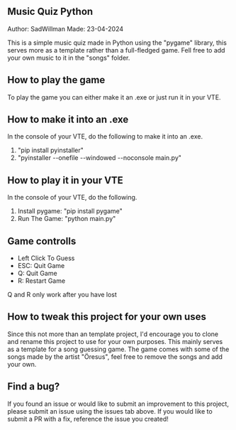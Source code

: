 
## Music Quiz Python

Author: SadWillman
Made: 23-04-2024

This is a simple music quiz made in Python using the "pygame" library, this serves more as a template
rather than a full-fledged game. Fell free to add your own music to it in the "songs" folder.

## How to play the game

To play the game you can either make it an .exe or just run it in your VTE.

## How to make it into an .exe
In the console of your VTE, do the following to make it into an .exe.

1. "pip install pyinstaller"
2. "pyinstaller --onefile --windowed --noconsole main.py"

## How to play it in your VTE
In the console of your VTE, do the following.

1. Install pygame: "pip install pygame"
2. Run The Game: "python main.py"

## Game controlls
* Left Click To Guess
* ESC: Quit Game
* Q: Quit Game
* R: Restart Game

Q and R only work after you have lost

## How to tweak this project for your own uses

Since this not more than an template project, I'd encourage you to clone and rename this project to use
for your own purposes. This mainly serves as a template for a song guessing game. The game comes with some 
of the songs made by the artist "Öresus", feel free to remove the songs and add your own. 

## Find a bug?

If you found an issue or would like to submit an improvement to this project, please submit an issue 
using the issues tab above. If you would like to submit a PR with a fix,  reference the
issue you created!
 
